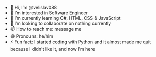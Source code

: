 - 👋 Hi, I’m @velislav088
- 👀 I’m interested in Software Engineer
- 🌱 I’m currently learning C#, HTML, CSS & JavaScript
- 💞️ I’m looking to collaborate on nothing currently
- 📫 How to reach me: message me
- 😄 Pronouns: he/him
- ⚡ Fun fact: I started coding with Python and it almost made me quit because I didn't like it, and now I'm here

<!---
velislav088/velislav088 is a ✨ special ✨ repository because its `README.md` (this file) appears on your GitHub profile.
You can click the Preview link to take a look at your changes.
--->
